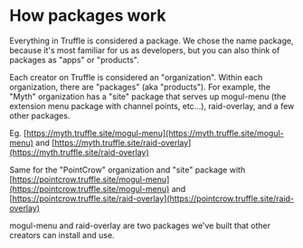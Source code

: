 # How packages work

Everything in Truffle is considered a package. We chose the name package, because it's most familiar for us as developers, but you can also think of packages as "apps" or "products".

Each creator on Truffle is considered an "organization". Within each organization, there are "packages" (aka "products"). For example, the "Myth" organization has a "site" package that serves up mogul-menu (the extension menu package with channel points, etc...), raid-overlay, and a few other packages.

Eg. [https://myth.truffle.site/mogul-menu](https://myth.truffle.site/mogul-menu) and [https://myth.truffle.site/raid-overlay](https://myth.truffle.site/raid-overlay)

Same for the "PointCrow" organization and "site" package with [https://pointcrow.truffle.site/mogul-menu](https://pointcrow.truffle.site/mogul-menu) and [https://pointcrow.truffle.site/raid-overlay](https://pointcrow.truffle.site/raid-overlay)

mogul-menu and raid-overlay are two packages we've built that other creators can install and use.
